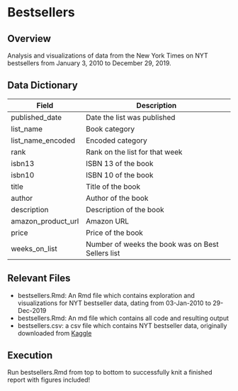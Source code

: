 # Bestsellers

## Overview

Analysis and visualizations of data from the New York Times on NYT bestsellers from January 3, 2010 to December 29, 2019.

## Data Dictionary

| Field              | Description                                       |
|--------------------|---------------------------------------------------|
| published_date     | Date the list was published                       |
| list_name          | Book category                                     |
| list_name_encoded  | Encoded category                                  |
| rank               | Rank on the list for that week                    |
| isbn13             | ISBN 13 of the book                               |
| isbn10             | ISBN 10 of the book                               |
| title              | Title of the book                                 |
| author             | Author of the book                                |
| description        | Description of the book                           |
| amazon_product_url | Amazon URL                                        |
| price              | Price of the book                                 |
| weeks_on_list      | Number of weeks the book was on Best Sellers list |

## Relevant Files

-   bestsellers.Rmd: An Rmd file which contains exploration and visualizations for NYT bestseller data, dating from 03-Jan-2010 to 29-Dec-2019
-   bestsellers.Rmd: An md file which contains all code and resulting output
-   bestsellers.csv: a csv file which contains NYT bestseller data, originally downloaded from [Kaggle](https://www.kaggle.com/datasets/dhruvildave/new-york-times-best-sellers)

## Execution

Run bestsellers.Rmd from top to bottom to successfully knit a finished report with figures included!
